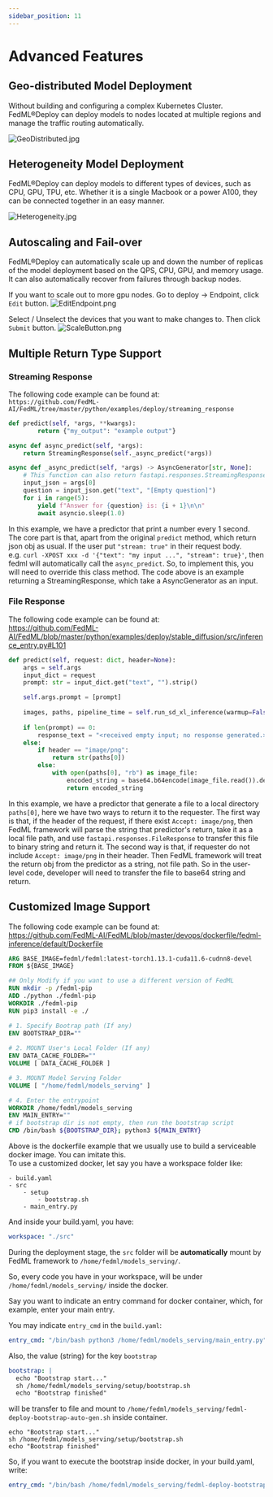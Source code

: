 ```yaml
---
sidebar_position: 11
---
```


# Advanced Features
## Geo-distributed Model Deployment
Without building and configuring a complex Kubernetes Cluster. FedML®Deploy can deploy models to nodes located
at multiple regions and manage the traffic routing automatically. 

![GeoDistributed.jpg](pics/GeoDistributed.jpg)

## Heterogeneity Model Deployment
FedML®Deploy can deploy models to different types of devices, such as CPU, GPU, TPU, etc. Whether it is a single
Macbook or a power A100, they can be connected together in an easy manner.


![Heterogeneity.jpg](pics/Heterogeneity.jpg)

## Autoscaling and Fail-over
FedML®Deploy can automatically scale up and down the number of replicas of the model deployment based on the QPS,
CPU, GPU, and memory usage. It can also automatically recover from failures through backup nodes.

If you want to scale out to more gpu nodes. Go to deploy -> Endpoint, click `Edit` button. 
![EditEndpoint.png](pics%2FEditEndpoint.png)

Select / Unselect the devices that you want to make changes to. Then click `Submit` button.
![ScaleButton.png](pics%2FScaleButton.png)

## Multiple Return Type Support
### Streaming Response
The following code example can be found at:  
`https://github.com/FedML-AI/FedML/tree/master/python/examples/deploy/streaming_response`  

```python
def predict(self, *args, **kwargs):
        return {"my_output": "example output"}

async def async_predict(self, *args):
    return StreamingResponse(self._async_predict(*args))

async def _async_predict(self, *args) -> AsyncGenerator[str, None]:
    # This function can also return fastapi.responses.StreamingResponse directly
    input_json = args[0]
    question = input_json.get("text", "[Empty question]")
    for i in range(5):
        yield f"Answer for {question} is: {i + 1}\n\n"
        await asyncio.sleep(1.0)
```

In this example, we have a predictor that print a number every 1 second. The core part is that, apart from the original
`predict` method, which return json obj as usual. If the user put `"stream: true"` in their request body.   
e.g. `curl -XPOST xxx -d '{"text": "my input ...", "stream": true}'`, then fedml will automatically call the
`async_predict`. So, to implement this, you will need to override this class method. The code above is an example 
returning a StreamingResponse, which take a AsyncGenerator as an input.

### File Response
The following code example can be found at:  
https://github.com/FedML-AI/FedML/blob/master/python/examples/deploy/stable_diffusion/src/inference_entry.py#L101

```python
def predict(self, request: dict, header=None):
    args = self.args
    input_dict = request
    prompt: str = input_dict.get("text", "").strip()

    self.args.prompt = [prompt]
    
    images, paths, pipeline_time = self.run_sd_xl_inference(warmup=False, verbose=args.verbose)
    
    if len(prompt) == 0:
        response_text = "<received empty input; no response generated.>"
    else:
        if header == "image/png":
            return str(paths[0])
        else:
            with open(paths[0], "rb") as image_file:
                encoded_string = base64.b64encode(image_file.read()).decode("utf-8")
                return encoded_string
```
In this example, we have a predictor that generate a file to a local directory `paths[0]`, here we have two ways to
return it to the requester. The first way is that, if the header of the request, if there exist `Accept: image/png`, 
then FedML framework will parse the string that predictor's return, take it as a local file path, and use 
`fastapi.responses.FileResponse` to transfer this file to binary string and return it. The second way is that, if 
requester do not include `Accept: image/png` in their header. Then FedML framework will treat the return obj from the 
predictor as a string, not file path. So in the user-level code, developer will need to transfer the file to base64 
string and return.

## Customized Image Support

The following code example can be found at:  
https://github.com/FedML-AI/FedML/blob/master/devops/dockerfile/fedml-inference/default/Dockerfile

```dockerfile
ARG BASE_IMAGE=fedml/fedml:latest-torch1.13.1-cuda11.6-cudnn8-devel
FROM ${BASE_IMAGE}

## Only Modify if you want to use a different version of FedML
RUN mkdir -p /fedml-pip
ADD ./python ./fedml-pip
WORKDIR ./fedml-pip
RUN pip3 install -e ./

# 1. Specify Bootrap path (If any)
ENV BOOTSTRAP_DIR=""
    
# 2. MOUNT User's Local Folder (If any)
ENV DATA_CACHE_FOLDER=""
VOLUME [ DATA_CACHE_FOLDER ]

# 3. MOUNT Model Serving Folder
VOLUME [ "/home/fedml/models_serving" ]

# 4. Enter the entrypoint
WORKDIR /home/fedml/models_serving
ENV MAIN_ENTRY=""
# if bootstrap dir is not empty, then run the bootstrap script
CMD /bin/bash ${BOOTSTRAP_DIR}; python3 ${MAIN_ENTRY}
```

Above is the dockerfile example that we usually use to build a serviceable docker image. You can imitate this.  
To use a customized docker, let say you have a workspace folder like:
```
- build.yaml
- src
    - setup
        - bootstrap.sh
    - main_entry.py
```

And inside your build.yaml, you have:
```yaml
workspace: "./src"
```

During the deployment stage, the `src` folder will be **automatically** mount by FedML framework to 
`/home/fedml/models_serving/`.

So, every code you have in your workspace, will be under `/home/fedml/models_serving/` inside the docker.

Say you want to indicate an entry command for docker container, which, for example, enter your main entry.

You may indicate `entry_cmd` in the `build.yaml`:
```yaml
entry_cmd: "/bin/bash python3 /home/fedml/models_serving/main_entry.py"
```

Also, the value (string) for the key `bootstrap` 
```yaml
bootstrap: |
  echo "Bootstrap start..."
  sh /home/fedml/models_serving/setup/bootstrap.sh
  echo "Bootstrap finished"
```

will be transfer to file and mount to
`/home/fedml/models_serving/fedml-deploy-bootstrap-auto-gen.sh` inside container.
```shell
echo "Bootstrap start..."
sh /home/fedml/models_serving/setup/bootstrap.sh
echo "Bootstrap finished"
```

So, if you want to execute the bootstrap inside docker, in your build.yaml, write:
```yaml
entry_cmd: "/bin/bash /home/fedml/models_serving/fedml-deploy-bootstrap-auto-gen.sh"
```



